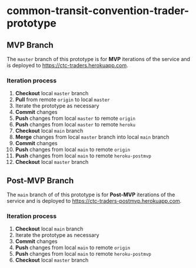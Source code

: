 
# common-transit-convention-trader-prototype

## MVP Branch
The `master` branch of this prototype is for **MVP** iterations of the service and is deployed to https://ctc-traders.herokuapp.com.

### Iteration process
1. **Checkout** local `master` branch
2. **Pull** from remote `origin` to local `master`
3. Iterate the prototype as necessary
4. **Commit** changes
5. **Push** changes from local `master` to remote `origin`
6. **Push** changes from local `master` to remote `heroku`
7. **Checkout** local `main` branch
8. **Merge** changes from local `master` branch into local `main` branch
9. **Commit** changes
10. **Push** changes from local `main` to remote `origin`
11. **Push** changes from local `main` to remote `heroku-postmvp`
12. **Checkout** local `master` branch

## Post-MVP Branch
The `main` branch of of this prototype is for **Post-MVP** iterations of the service and is deployed to https://ctc-traders-postmvp.herokuapp.com.

### Iteration process
1. **Checkout** local `main` branch
2. Iterate the prototype as necessary
3. **Commit** changes
4. **Push** changes from local `main` to remote `origin`
5. **Push** changes from local `main` to remote `heroku-postmvp`
6. **Checkout** local `master` branch
